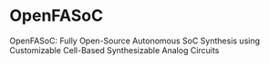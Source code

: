 # OpenFASoC
OpenFASoC: Fully Open-Source Autonomous SoC Synthesis using Customizable Cell-Based Synthesizable Analog Circuits
